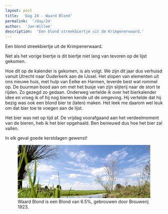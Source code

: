 ```yaml
---
layout: post
title:  'Dag 24 - Waard Blond'
permalink:  '/day/24'
author:  'Jan-Willem'
description:  'Een blond streekbiertje uit de Krimpenerwaard.'
---
```

<p class='intro'><span class='dropcap'>E</span>en blond streekbiertje uit de Krimpenerwaard.</p>

Net als het vorige biertje is dit biertje niet lang van tevoren op de lijst gekomen.

Hoe dit op de kalender is gekomen, is als volgt. We zijn dit jaar dus verhuisd vanuit Utrecht naar Ouderkerk aan de IJssel. Het slopen van elementen uit ons nieuwe huis, met hulp van Eelke en Harmen, leverde best wat rommel op. De buurman bood aan om met het busje van zijn slijterij naar de stort te rijden. Zo gezegd zo gedaan. Onderweg vertelde ik over het bierkalender idee en vroeg ik of hij nog bieren kende uit de omgeving. Hij vertelde dat hij bezig was ook een blond bier te (laten) maken. Het leek me daarom wel leuk om dat bier toe te voegen aan de lijst. 

Het bier was net op tijd af. De vrijdag voorafgaand aan het verdeelmoment van de bieren, heb ik het bier opgehaald. Ben benieuwd dus hoe het bier zal vallen.

In elk geval goede kerstdagen gewenst!

<figure><img src='/assets/img/day_24.jpg' alt=''/> <figcaption>Waard Blond is een Blond van 6.5%, gebrouwen door Brouwerij 1923.</figcaption></figure>
